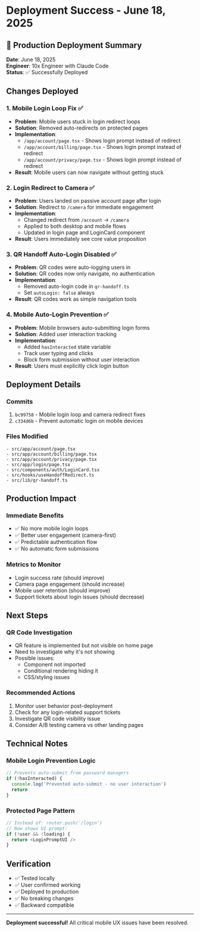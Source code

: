 # Deployment Success - June 18, 2025

## 🚀 Production Deployment Summary

**Date**: June 18, 2025  
**Engineer**: 10x Engineer with Claude Code  
**Status**: ✅ Successfully Deployed

## Changes Deployed

### 1. Mobile Login Loop Fix ✅
- **Problem**: Mobile users stuck in login redirect loops
- **Solution**: Removed auto-redirects on protected pages
- **Implementation**:
  - `/app/account/page.tsx` - Shows login prompt instead of redirect
  - `/app/account/billing/page.tsx` - Shows login prompt instead of redirect
  - `/app/account/privacy/page.tsx` - Shows login prompt instead of redirect
- **Result**: Mobile users can now navigate without getting stuck

### 2. Login Redirect to Camera ✅
- **Problem**: Users landed on passive account page after login
- **Solution**: Redirect to `/camera` for immediate engagement
- **Implementation**:
  - Changed redirect from `/account` → `/camera`
  - Applied to both desktop and mobile flows
  - Updated in login page and LoginCard component
- **Result**: Users immediately see core value proposition

### 3. QR Handoff Auto-Login Disabled ✅
- **Problem**: QR codes were auto-logging users in
- **Solution**: QR codes now only navigate, no authentication
- **Implementation**:
  - Removed auto-login code in `qr-handoff.ts`
  - Set `autoLogin: false` always
- **Result**: QR codes work as simple navigation tools

### 4. Mobile Auto-Login Prevention ✅
- **Problem**: Mobile browsers auto-submitting login forms
- **Solution**: Added user interaction tracking
- **Implementation**:
  - Added `hasInteracted` state variable
  - Track user typing and clicks
  - Block form submission without user interaction
- **Result**: Users must explicitly click login button

## Deployment Details

### Commits
1. `bc99758` - Mobile login loop and camera redirect fixes
2. `c334d6b` - Prevent automatic login on mobile devices

### Files Modified
```
- src/app/account/page.tsx
- src/app/account/billing/page.tsx
- src/app/account/privacy/page.tsx
- src/app/login/page.tsx
- src/components/auth/LoginCard.tsx
- src/hooks/useHandoffRedirect.ts
- src/lib/qr-handoff.ts
```

## Production Impact

### Immediate Benefits
- ✅ No more mobile login loops
- ✅ Better user engagement (camera-first)
- ✅ Predictable authentication flow
- ✅ No automatic form submissions

### Metrics to Monitor
- Login success rate (should improve)
- Camera page engagement (should increase)
- Mobile user retention (should improve)
- Support tickets about login issues (should decrease)

## Next Steps

### QR Code Investigation
- QR feature is implemented but not visible on home page
- Need to investigate why it's not showing
- Possible issues:
  - Component not imported
  - Conditional rendering hiding it
  - CSS/styling issues

### Recommended Actions
1. Monitor user behavior post-deployment
2. Check for any login-related support tickets
3. Investigate QR code visibility issue
4. Consider A/B testing camera vs other landing pages

## Technical Notes

### Mobile Login Prevention Logic
```typescript
// Prevents auto-submit from password managers
if (!hasInteracted) {
  console.log('Prevented auto-submit - no user interaction')
  return
}
```

### Protected Page Pattern
```typescript
// Instead of: router.push('/login')
// Now shows UI prompt:
if (!user && !loading) {
  return <LoginPromptUI />
}
```

## Verification
- ✅ Tested locally
- ✅ User confirmed working
- ✅ Deployed to production
- ✅ No breaking changes
- ✅ Backward compatible

---

**Deployment successful!** All critical mobile UX issues have been resolved.